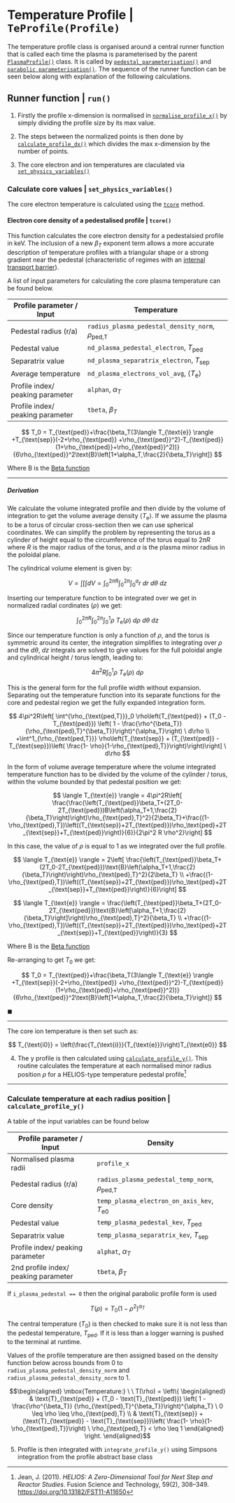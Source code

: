 # Temperature Profile | `TeProfile(Profile)`

The temperature profile class is organised around a central runner function that is called each time the plasma is parameterised by the parent [`PlasmaProfile()`](plasma_profiles.md#plasma-profile-class-plasmaprofile) class. It is called by [`pedestal_parameterisation()`](plasma_profiles.md#pedestal_parameterisation) and [`parabolic parameterisation()`](plasma_profiles.md#parabolic_paramterisation). The sequence of the runner function can be seen below along with explanation of the following calculations.

## Runner function | `run()`

1. Firstly the profile x-dimension is normalised in [`normalise_profile_x()`](./plasma_profiles_abstract_class.md/#normalise-the-profile-in-x--normalise_profile_x) by simply dividing the profile size by its max value.

2. The steps between the normalized points is then done by [`calculate_profile_dx()`](./plasma_profiles_abstract_class.md#calculate-the-profile-steps-in-x--calculate_profile_dx) which divides the max x-dimension by the number of points.

3. The core electron and ion temperatures are claculated via [`set_physics_variables()`]()

### Calculate core values | `set_physics_variables()`

The core electron temperature is calculated using the [`tcore`](plasma_temperature_profile.md#electron-core-density-of-a-pedestalised-profile--tcore) method.

#### Electron core density of a pedestalised profile | `tcore()`

This function calculates the core electron density for a pedestalsied profile in $\text{keV}$. The inclusion of a new $\beta_T$ exponent term allows a more accurate description of temperature profiles with a triangular shape or a strong gradient near the pedestal (characteristic of regimes with an [internal transport barrier](https://wiki.fusion.ciemat.es/wiki/Internal_Transport_Barrier)).

A list of input parameters for calculating the core plasma temperature can be found below.

| Profile parameter / Input               | Temperature   |
|----------------------------------|-----------|
| Pedestal radius (r/a)            | `radius_plasma_pedestal_density_norm`, $\rho_{\text{ped,T}}$ |
| Pedestal value                   | `nd_plasma_pedestal_electron`, $T_{\text{ped}}$ |
| Separatrix value                 | `nd_plasma_separatrix_electron`, $T_{\text{sep}}$ |
| Average temperature             | `nd_plasma_electrons_vol_avg`, $\langle T_\text{e} \rangle$ |
| Profile index/ peaking parameter | `alphan`, $\alpha_T$ |
| Profile index/ peaking parameter | `tbeta`, $\beta_T$ |

$$
T_0 = T_{\text{ped}}+\frac{\beta_T(3\langle T_{\text{e}} \rangle +T_{\text{sep}}(-2+\rho_{\text{ped}} +\rho_{\text{ped}}^2)-T_{\text{ped}}(1+\rho_{\text{ped}}+\rho_{\text{ped}}^2))}{6\rho_{\text{ped}}^2\text{B}\left[1+\alpha_T,\frac{2}{\beta_T}\right]}
$$

Where $\text{B}$ is the [Beta function](https://en.wikipedia.org/wiki/Beta_function)

---------

##### Derivation

We calculate the volume integrated profile and then divide by the volume of integration to get the volume average density $\langle T_{\text{e}} \rangle$. If we assume the plasma to be a torus of circular cross-section then we can use spherical coordinates. We can simplify the problem by representing the torus as a cylinder of height equal to the circumference of the torus equal to $2\pi R$ where $R$ is the major radius of the torus, and $a$ is the plasma minor radius in the poloidal plane.

The cylindrical volume element is given by:

$$
V = \int \int \int dV = \int^{2\pi R}_0 \int^{2\pi}_0 \int^a_0 r \ dr \ d\theta \ dz
$$

Inserting our temperature function to be integrated over we get in normalized radial cordinates ($\rho$) we get:

$$
\int^{2\pi R}_0 \int^{2\pi}_0 \int^{1}_0       \rho \ T_{\text{e}}(\rho) \ d\rho \ d\theta \ dz
$$

Since our temperature function is only a function of $\rho$, and the torus is symmetric around its center, the integration simplifies to integrating over $\rho$ and the $d\theta ,\ dz$ integrals are solved to give values for the full poloidal angle and cylindrical height / torus length, leading to:

$$
4\pi^2R \int^{1}_0     \rho \ T_{\text{e}}(\rho) \ d\rho  
$$

This is the general form for the full profile width without expansion. Separating out the temperature function into its separate functions for the core and pedestal region we get the fully expanded integration form.

$$
4\pi^2R\left[ \int^{\rho_{\text{ped,T}}}_0     \rho\left(T_{\text{ped}} + (T_0 - T_{\text{ped}}) \left( 1 -
\frac{\rho^{\beta_T}}{\rho_{\text{ped},T}^{\beta_T}}\right)^{\alpha_T}\right) \ d\rho \\
+\int^1_{\rho_{\text{ped,T}}}     \rho\left(T_{\text{sep}} + (T_{\text{ped}} - T_{\text{sep}})\left( \frac{1- \rho}{1-\rho_{\text{ped},T}}\right)\right)\right] \ d\rho
$$

In the form of volume average temperature where the volume integrated temperature function has to be divided by the volume of the cylinder / torus, within the volume bounded by that pedestal position we get:

$$
\langle T_{\text{e}} \rangle = 4\pi^2R\left[ \frac{\frac{\left(T_{\text{ped}}\beta_T+(2T_0-2T_{\text{ped}})B\left(\alpha_T+1,\frac{2}{\beta_T}\right)\right)\rho_{\text{ped},T}^2}{2\beta_T}+\frac{(1-\rho_{\text{ped},T})\left((T_{\text{sep}}+2T_{\text{ped}})\rho_\text{ped}+2T_{\text{sep}}+T_{\text{ped}}\right)}{6}}{2\pi^2 R \rho^2}\right]
$$

In this case, the value of $\rho$ is equal to 1 as we integrated over the full profile.

$$
\langle T_{\text{e}} \rangle = 2\left[ \frac{\left(T_{\text{ped}}\beta_T+(2T_0-2T_{\text{ped}})\text{B}\left(\alpha_T+1,\frac{2}{\beta_T}\right)\right)\rho_{\text{ped},T}^2}{2\beta_T} \\
+\frac{(1-\rho_{\text{ped},T})\left((T_{\text{sep}}+2T_{\text{ped}})\rho_\text{ped}+2T_{\text{sep}}+T_{\text{ped}}\right)}{6}\right]
$$

$$
\langle T_{\text{e}} \rangle =  \frac{\left(T_{\text{ped}}\beta_T+(2T_0-2T_{\text{ped}})\text{B}\left[\alpha_T+1,\frac{2}{\beta_T}\right]\right)\rho_{\text{ped},T}^2}{\beta_T} \\
+\frac{(1-\rho_{\text{ped},T})\left((T_{\text{sep}}+2T_{\text{ped}})\rho_\text{ped}+2T_{\text{sep}}+T_{\text{ped}}\right)}{3}
$$

Where $\text{B}$ is the [Beta function](https://en.wikipedia.org/wiki/Beta_function)

Re-arranging to get $T_0$ we get:

$$
T_0 = T_{\text{ped}}+\frac{\beta_T(3\langle T_{\text{e}} \rangle +T_{\text{sep}}(-2+\rho_{\text{ped}} +\rho_{\text{ped}}^2)-T_{\text{ped}}(1+\rho_{\text{ped}}+\rho_{\text{ped}}^2))}{6\rho_{\text{ped}}^2\text{B}\left[1+\alpha_T,\frac{2}{\beta_T}\right]}
$$

$\blacksquare$

-----

The core ion temperature is then set such as:

$$
T_{\text{i0}} = \left(\frac{T_{\text{i}}}{T_{\text{e}}}\right)T_{\text{e0}}
$$

4. The y profile is then calculated using [`calculate_profile_y()`](plasma_temperature_profile.md#calculate-temperature-at-each-radius-position-calculate_profile_y). This routine calculates the temperature at each normalised minor radius position $\rho$ for a HELIOS-type temperature pedestal profile[^1]

-------

### Calculate temperature at each radius position | `calculate_profile_y()`

A table of the input variables can be found below

| Profile parameter / Input               | Density   |
|----------------------------------|-----------|
| Normalised plasma radii            | `profile_x` |
| Pedestal radius (r/a)            | `radius_plasma_pedestal_temp_norm`, $\rho_{\text{ped,T}}$ |
| Core density                | `temp_plasma_electron_on_axis_kev`, $T_{\text{e0}}$ |
| Pedestal value                   | `temp_plasma_pedestal_kev`, $T_{\text{ped}}$ |
| Separatrix value                 | `temp_plasma_separatrix_kev`, $T_{\text{sep}}$ |
| Profile index/ peaking parameter | `alphat`, $\alpha_T$ |
| 2nd profile index/ peaking parameter | `tbeta`, $\beta_T$ |

If `i_plasma_pedestal == 0` then the original parabolic profile form is used

$$
T(\rho) = T_0(1 - \rho^2)^{\alpha_T}
$$

The central temperature ($T_0$) is then checked to make sure it is not less than the pedestal temperature, $T_{\text{ped}}$.
If it is less than a logger warning is pushed to the terminal at runtime.

Values of the profile temperature are then assigned based on the density function below across bounds from 0 to `radius_plasma_pedestal_density_norm` and `radius_plasma_pedestal_density_norm` to 1.  

$$\begin{aligned}
\mbox{Temperature:} \ \ T(\rho) = \left\{
\begin{aligned}
& \text{T}_{\text{ped}} + (T_0 - \text{T}_{\text{ped}}) \left( 1 - \frac{\rho^{\beta_T}}
{\rho_{\text{ped},T}^{\beta_T}}\right)^{\alpha_T}  \  0 \leq \rho \leq \rho_{\text{ped},T} \\
& \text{T}_{\text{sep}} + (\text{T}_{\text{ped}} - \text{T}_{\text{sep}})\left( \frac{1- \rho}{1-\rho_{\text{ped},T}}\right)
\ \rho_{\text{ped},T} < \rho \leq 1
\end{aligned}
\right.
\end{aligned}$$

5. Profile is then integrated with `integrate_profile_y()` using Simpsons integration from the profile abstract base class

[^1]: Jean, J. (2011). *HELIOS: A Zero-Dimensional Tool for Next Step and Reactor Studies*. Fusion Science and Technology, 59(2), 308–349. <https://doi.org/10.13182/FST11-A11650>
